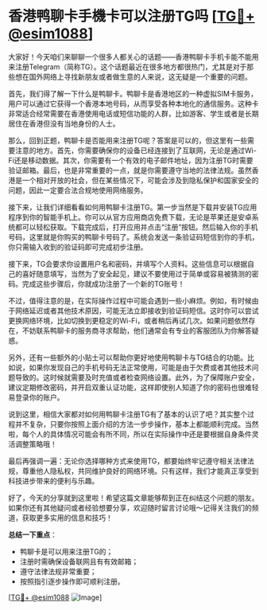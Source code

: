 # 香港鸭聊卡手機卡可以注册TG吗 [[TG💪+ @esim1088](https://t.me/s/esim1088)]

大家好！今天咱们来聊聊一个很多人都关心的话题——香港鸭聊卡手机卡能不能用来注册Telegram（简称TG）。这个话题最近在很多地方都很热门，尤其是对于那些想在国外网络上寻找新朋友或者做生意的人来说，这无疑是一个重要的问题。

首先，我们得了解一下什么是鸭聊卡。鸭聊卡是香港地区的一种虚拟SIM卡服务，用户可以通过它获得一个香港本地号码，从而享受各种本地化的通信服务。这种卡非常适合经常需要在香港使用电话或短信功能的人群，比如游客、学生或者是长期居住在香港但没有当地身份的人士。

那么，回到正题，鸭聊卡是否能用来注册TG呢？答案是可以的，但这里有一些需要注意的地方。首先，你需要确保你的设备已经连接到了互联网，无论是通过Wi-Fi还是移动数据。其次，你需要有一个有效的电子邮件地址，因为注册TG时需要验证邮箱。最后，也是非常重要的一点，就是你需要遵守当地的法律法规。虽然香港是一个相对开放的社会，但在某些情况下，可能会涉及到隐私保护和国家安全的问题，因此一定要合法合规地使用网络服务。

接下来，让我们详细看看如何用鸭聊卡注册TG。第一步当然是下载并安装TG应用程序到你的智能手机上。你可以从官方应用商店免费下载，无论是苹果还是安卓系统都可以轻松获取。下载完成后，打开应用并点击“注册”按钮。然后输入你的手机号码，这里就是你购买的鸭聊卡号码了。系统会发送一条验证码短信到你的手机，你只需输入收到的验证码即可完成初步注册。

接下来，TG会要求你设置用户名和密码，并填写个人资料。这些信息可以根据自己的喜好随意填写，当然为了安全起见，建议不要使用过于简单或容易被猜测的密码。完成这些步骤后，你就成功注册了一个新的TG账号！

不过，值得注意的是，在实际操作过程中可能会遇到一些小麻烦。例如，有时候由于网络延迟或者其他技术原因，可能无法立即接收到验证码短信。这时你可以尝试更换网络环境，比如切换到更稳定的Wi-Fi，或者稍后再试几次。如果问题依然存在，不妨联系鸭聊卡的服务商寻求帮助，他们通常会有专业的客服团队为你解答疑惑。

另外，还有一些额外的小贴士可以帮助你更好地使用鸭聊卡与TG结合的功能。比如说，如果你发现自己的手机号码无法正常使用，可能是由于欠费或者其他技术问题导致的。这时候就需要及时充值或者检查网络设置。此外，为了保障账户安全，建议定期修改密码，并开启双重认证功能，这样即使别人知道了你的密码也很难轻易登录你的账户。

说到这里，相信大家都对如何用鸭聊卡注册TG有了基本的认识了吧？其实整个过程并不复杂，只要你按照上面介绍的方法一步步操作，基本上都能顺利完成。当然啦，每个人的具体情况可能会有所不同，所以在实际操作中还是要根据自身条件灵活调整策略哦！

最后再强调一遍：无论你选择哪种方式来使用TG，都要始终牢记遵守相关法律法规，尊重他人隐私权，共同维护良好的网络环境。只有这样，我们才能真正享受到科技进步带来的便利与乐趣。

好了，今天的分享就到这里啦！希望这篇文章能够帮到正在纠结这个问题的朋友。如果你还有其他疑问或者经验想要分享，欢迎随时留言讨论哦～记得关注我们的频道，获取更多实用的信息和技巧！

**总结一下重点**：
- 鸭聊卡是可以用来注册TG的；
- 注册时需确保设备联网且有有效邮箱；
- 遵守法律法规非常重要；
- 按照指引逐步操作即可顺利注册。

[[TG💪+ @esim1088](https://t.me/s/esim1088) ![Image](https://i.postimg.cc/4NQfJmqS/Snipaste-2025-05-13-00-14-12.png)]